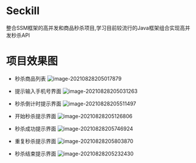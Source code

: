 # Seckill

整合SSM框架的高并发和商品秒杀项目,学习目前较流行的Java框架组合实现高并发秒杀API



# 项目效果图

- 秒杀商品列表
![image-20210828205017879](https://user-images.githubusercontent.com/69025340/131218771-c1fad264-71c5-4a3e-8351-993a16e247fc.png)

- 提示输入手机号界面
![image-20210828205031263](https://user-images.githubusercontent.com/69025340/131218772-f147b520-71d4-42e9-8131-bf394e3e0294.png)

- 秒杀倒计时提示界面
![image-20210828205511497](https://user-images.githubusercontent.com/69025340/131218778-c667786d-d43f-4b3d-93ac-caf91a1da4bc.png)

- 开始秒杀提示界面
![image-20210828205126806](https://user-images.githubusercontent.com/69025340/131218773-faa2cf42-bf25-40b7-8e2f-f3689d11968f.png)

- 秒杀成功提示界面
![image-20210828205746924](https://user-images.githubusercontent.com/69025340/131218779-ff10cc10-0610-490b-9cdf-89ea82a1be0e.png)


- 重复秒杀提示界面
![image-20210828205803870](https://user-images.githubusercontent.com/69025340/131218780-576a3d5f-9dc5-4f77-aeee-3f785bfab565.png)

- 秒杀结束提示界面
![image-20210828205232430](https://user-images.githubusercontent.com/69025340/131218777-4b997b78-4ef9-44b7-ac17-5b0918c66f60.png)






